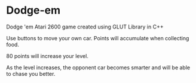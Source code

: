 # Dodge-em
Dodge 'em Atari 2600 game created using GLUT Library in C++

Use buttons to move your own car. Points will accumulate when collecting food. 

80 points will increase your level.

As the level increases, the opponent car becomes smarter and will be able to chase you better.
